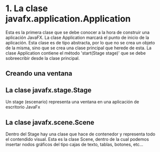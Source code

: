 <h1>1. La clase javafx.application.Application</h1>
<p>Esta es la primera clase que se debe conocer a la hora de construir una aplicación JavaFX. La clase Application marcará el punto de inicio de la aplicación. Esta clase es de tipo abstracta, por lo que no se crea un objeto de la misma, sino que se crea una clase principal que herede de esta. La clase Application contiene el método 'start(Stage stage)' que se debe sobreecribir desde la clase principal.</p>
<h2>Creando una ventana</h2> 
<h2>La clase javafx.stage.Stage</h2>
<p>Un stage (escenario) representa una ventana en una aplicación de escritorio JavaFx</p>
<h2>La clase javafx.scene.Scene</h2>
<p>Dentro del Stage hay una clase que hace de contenedor y representa todo el contendido visual. Esta es la clase Scene, dentro de la cual podemos insertar nodos gráficos del tipo cajas de texto, tablas, botones, etc...</p>
